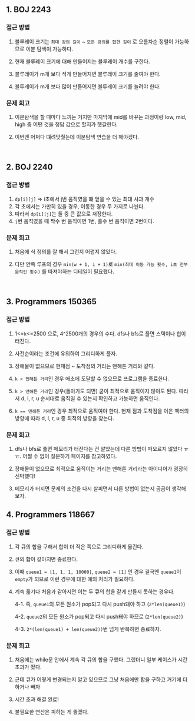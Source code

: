 ## 1. BOJ 2243

### 접근 방법

1. 블루레이 크기는 `최대 강의 길이` ~ `모든 강의를 합한 길이` 로 오름차순 정렬이 가능하므로 이분 탐색이 가능하다.

2. 현재 블루레이 크기에 대해 만들어지는 블루레이 개수를 구한다.

3. 블루레이가 m개 보다 적게 만들어지면 블루레이 크기를 줄여야 한다.

4. 블루레이가 m개 보다 많이 만들어지면 블루레이 크기를 늘려야 한다.

### 문제 회고

1. 이분탐색을 할 때마다 느끼는 거지만 마지막에 mid를 바꾸는 과정이랑 low, mid, high 중 어떤 것을 정답 값으로 할지가 헷갈린다.

2. 이번엔 어쩌다 떄려맞췄는데 이분탐색 연습을 더 해야겠다.

<br />

## 2. BOJ 2240

### 접근 방법

1.  `dp[i][j]` => i초에서 j번 움직였을 떄 얻을 수 있는 최대 사과 개수
2.  각 초에서는 가만히 있을 경우, 이동한 경우 두 가지로 나뉜다.
3.  따라서 `dp[i][j]`는 둘 중 큰 값으로 저장한다.
4.  `j`번 움직였을 때 짝수 번 움직이면 1번, 홀수 번 움직이면 2번이다.

### 문제 회고

1. 처음에 식 정의를 잘 해서 그런지 어렵지 않았다.

2. 다만 안쪽 루프의 경우 `min(w + 1, i + 1)`로 `min(최대 이동 가능 횟수, i초 전부 움직인 횟수)` 를 따져야하는 디테일이 필요했다.

<br />

## 3. Programmers 150365

### 접근 방법

1. 1<=`k`<=2500 으로, 4^2500개의 경우의 수다. dfs나 bfs로 풀면 스택이나 힙이 터진다.

2. 사전순이라는 조건에 유의하여 그리디하게 풀자.

3. 장애물이 없으므로 현재점 ~ 도착점의 거리는 맨해튼 거리와 같다.

4. `k < 맨해튼 거리`인 경우 애초에 도달할 수 없으므로 프로그램을 종료한다.

5. `k > 맨해튼 거리`인 경우(돌아가도 되면) 굳이 최적으로 움직이지 않아도 된다. 따라서 d, l, r, u 순서대로 움직일 수 있는지 확인하고 가능하면 움직인다.

6. `k == 맨해튼 거리`인 경우 최적으로 움직여야 한다. 현재 점과 도착점을 이은 벡터의 방향에 따라 d, l, r, u 중 최적의 방향을 찾는다.

### 문제 회고

1. dfs나 bfs로 풀면 메모리가 터진다는 건 알았는데 다른 방법이 떠오르지 않았다 ㅠㅠ. 어쩔 수 없이 질문하기 페이지를 참고하였다.

2. 장애물이 없으므로 최적으로 움직이는 거리는 맨해튼 거리라는 아이디어가 굉장히 신박했다!

3. 메모리가 터지면 문제의 조건을 다시 살피면서 다른 방법이 없는지 곰곰이 생각해 보자.

## 4. Programmers 118667

### 접근 방법

1. 각 큐의 합을 구해서 합이 더 작은 쪽으로 그리디하게 옮긴다.
2. 큐의 합이 같아지면 종료한다.
3. 이때 `queue1 = [1, 1, 1, 10000]`, `queue2 = [1]` 인 경우 결국엔 `queue1`이 `empty`가 되므로 이런 경우에 대한 예외 처리가 필요하다.
4. 계속 옮기다 처음과 같아지면 이는 두 큐의 합을 같게 만들지 못하는 경우다.

   4-1. 즉, `queue1`의 모든 원소가 pop되고 다시 push돼야 하고 (`2*len(queue1)`)

   4-2. `queue2`의 모든 원소가 pop되고 다시 push돼야 하므로 (`2*len(queue2)`)

   4-3. `2*(len(queue1) + len(queue2))`번 넘게 반복하면 종료하자.

### 문제 회고

1. 처음에는 while문 안에서 계속 각 큐의 합을 구했다. 그랬더니 일부 케이스가 시간 초과가 떴다.

2. 근데 큐가 어떻게 변경되는지 알고 있으므로 그냥 처음에만 합을 구하고 거기에 더하거나 빼자

3. 시간 초과 해결 완료!

4. 불필요한 연산은 피하는 게 좋겠다.

